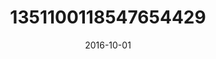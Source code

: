 ---
title: "1351100118547654429"
image: "2016-10-01 11.01.46 1351100118547654429_46248401"
date: "2016-10-01"
type: "photo"
---